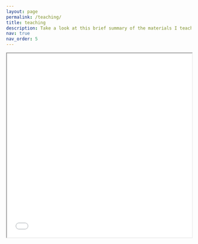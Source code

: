 ```yaml
---
layout: page
permalink: /teaching/
title: teaching
description: Take a look at this brief summary of the materials I teach at the University on Carbon Footprinting.
nav: true
nav_order: 5
---
```


<iframe src="/assets/pdf/cf43.html#page=1&view=fitH&presentationMode=fullscreen" width="100%" height="500px"></iframe>
